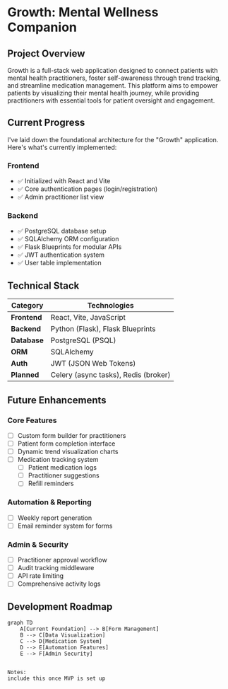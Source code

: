 # Growth: Mental Wellness Companion

## Project Overview
Growth is a full-stack web application designed to connect patients with mental health practitioners, foster self-awareness through trend tracking, and streamline medication management. This platform aims to empower patients by visualizing their mental health journey, while providing practitioners with essential tools for patient oversight and engagement.

## Current Progress
I've laid down the foundational architecture for the "Growth" application. Here's what's currently implemented:

### Frontend
- ✅ Initialized with React and Vite
- ✅ Core authentication pages (login/registration)
- ✅ Admin practitioner list view

### Backend
- ✅ PostgreSQL database setup
- ✅ SQLAlchemy ORM configuration
- ✅ Flask Blueprints for modular APIs
- ✅ JWT authentication system
- ✅ User table implementation

## Technical Stack
| Category        | Technologies                          |
|-----------------|---------------------------------------|
| **Frontend**    | React, Vite, JavaScript               |
| **Backend**     | Python (Flask), Flask Blueprints      |
| **Database**    | PostgreSQL (PSQL)                     |
| **ORM**         | SQLAlchemy                            |
| **Auth**        | JWT (JSON Web Tokens)                 |
| **Planned**     | Celery (async tasks), Redis (broker)  |

## Future Enhancements

### Core Features
- [ ] Custom form builder for practitioners
- [ ] Patient form completion interface
- [ ] Dynamic trend visualization charts
- [ ] Medication tracking system
  - [ ] Patient medication logs
  - [ ] Practitioner suggestions
  - [ ] Refill reminders

### Automation & Reporting
- [ ] Weekly report generation
- [ ] Email reminder system for forms

### Admin & Security
- [ ] Practitioner approval workflow
- [ ] Audit tracking middleware
- [ ] API rate limiting
- [ ] Comprehensive activity logs

## Development Roadmap

```mermaid
graph TD
    A[Current Foundation] --> B[Form Management]
    B --> C[Data Visualization]
    C --> D[Medication System]
    D --> E[Automation Features]
    E --> F[Admin Security]


Notes:
include this once MVP is set up